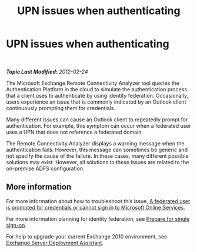 ﻿---
title: UPN issues when authenticating
TOCTitle: UPN issues when authenticating
ms:assetid: f8ebfa55-7b2c-4bb4-902e-e457dc22b4d9
ms:mtpsurl: https://technet.microsoft.com/en-us/library/Hh241340(v=EXCHG.80)
ms:contentKeyID: 36021338
ms.date: 07/23/2014
mtps_version: v=EXCHG.80
---

<div data-xmlns="http://www.w3.org/1999/xhtml">

<div class="topic" data-xmlns="http://www.w3.org/1999/xhtml" data-msxsl="urn:schemas-microsoft-com:xslt" data-cs="http://msdn.microsoft.com/en-us/">

<div data-asp="http://msdn2.microsoft.com/asp">

# UPN issues when authenticating

</div>

<div id="mainSection">

<div id="mainBody">

<span> </span>

_**Topic Last Modified:** 2012-02-24_

The Microsoft Exchange Remote Connectivity Analyzer tool queries the Authentication Platform in the cloud to simulate the authentication process that a client uses to authenticate by using identity federation. Occasionally, users experience an issue that is commonly indicated by an Outlook client continuously prompting them for credentials.

<div id="sectionSection0" class="section">

Many different issues can cause an Outlook client to repeatedly prompt for authentication. For example, this symptom can occur when a federated user uses a UPN that does not reference a federated domain.

The Remote Connectivity Analyzer displays a warning message when the authentication fails. However, this message can sometimes be generic and not specify the cause of the failure. In these cases, many different possible solutions may exist. However, all solutions to these issues are related to the on-premise ADFS configuration.

<div>

## More information

For more information about how to troubleshoot this issue, [A federated user is prompted for credentials or cannot sign in to Microsoft Online Services](http://support.microsoft.com/kb/2392130).

For more information planning for identity federation, see [Prepare for single sign-on](http://onlinehelp.microsoft.com/en-us/office365-enterprises/ff652540.aspx).

For help to upgrade your current Exchange 2010 environment, see [Exchange Server Deployment Assistant](http://technet.microsoft.com/en-us/exdeploy2010/default.aspx).

</div>

</div>

</div>

<span> </span>

</div>

</div>

</div>

